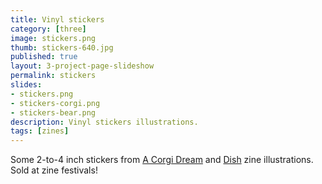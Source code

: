 ```yaml
---
title: Vinyl stickers
category: [three]
image: stickers.png
thumb: stickers-640.jpg
published: true
layout: 3-project-page-slideshow
permalink: stickers
slides: 
- stickers.png
- stickers-corgi.png
- stickers-bear.png
description: Vinyl stickers illustrations. 
tags: [zines]
---
```

Some 2-to-4 inch stickers from [A Corgi Dream](/a-corgi-dream) and [Dish](/dish) zine illustrations. Sold at zine festivals!
